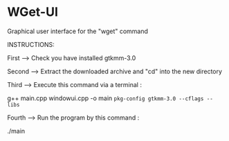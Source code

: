 # WGet-UI
Graphical user interface for the "wget" command  

INSTRUCTIONS:

First --> Check you have installed gtkmm-3.0


Second --> Extract the downloaded archive and "cd" into the new directory


Third --> Execute this command via a terminal : 


g++ main.cpp windowui.cpp -o main `pkg-config gtkmm-3.0 --cflags --libs`


Fourth --> Run the program by this command : 


./main

